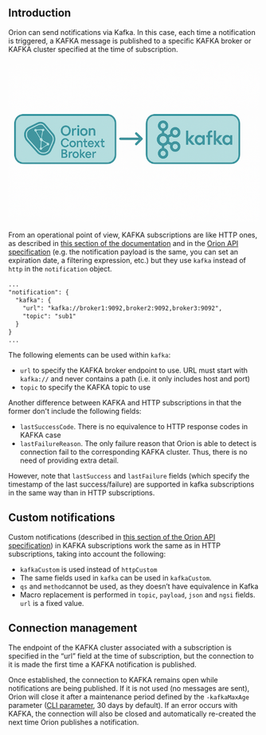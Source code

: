 ## Introduction

Orion can send notifications via Kafka. In this case, each time a notification is triggered, a KAFKA message is published
to a specific KAFKA broker or KAFKA cluster specified at the time of subscription.

![](kafka-notifications.png "kafka-notifications.png")

From an operational point of view, KAFKA subscriptions are like HTTP ones,
as described in [this section of the documentation](walkthrough_apiv2.md#subscriptions) and in the
[Orion API specification](../orion-api.md) (e.g. the notification
payload is the same, you can set an expiration date, a filtering expression, etc.) but they use `kafka`
instead of `http` in the `notification` object.

```
...
"notification": {
  "kafka": {
    "url": "kafka://broker1:9092,broker2:9092,broker3:9092",
    "topic": "sub1"
  }
}
...
```

The following elements can be used within `kafka`:

* `url` to specify the KAFKA broker endpoint to use. URL must start with `kafka://` and never contains
  a path (i.e. it only includes host and port)
* `topic` to specify the KAFKA topic to use


Another difference between KAFKA and HTTP subscriptions in that the former don't include the following
fields:

* `lastSuccessCode`. There is no equivalence to HTTP response codes in KAFKA case
* `lastFailureReason`. The only failure reason that Orion is able to detect is connection fail to the
  corresponding KAFKA cluster. Thus, there is no need of providing extra detail.

However, note that `lastSuccess` and `lastFailure` fields (which specify the timestamp of the last
success/failure) are supported in kafka subscriptions in the same way than in HTTP subscriptions.

## Custom notifications

Custom notifications (described in [this section of the Orion API specification](../orion-api.md#custom-notifications))
in KAFKA subscriptions work the same as in HTTP subscriptions, taking into account the following:

* `kafkaCustom` is used instead of `httpCustom`
* The same fields used in `kafka` can be used in `kafkaCustom`.
* `qs` and `method`cannot be used, as they doesn’t have equivalence in Kafka
* Macro replacement is performed in `topic`, `payload`, `json` and `ngsi` fields. `url` is a fixed value.

## Connection management

The endpoint of the KAFKA cluster associated with a subscription is specified in the “url” field at the time of subscription,
but the connection to it is made the first time a KAFKA notification is published. 

Once established, the connection to KAFKA remains open while notifications are being published.
If it is not used (no messages are sent), Orion will close it after a maintenance period defined by the `-kafkaMaxAge` parameter ([CLI parameter](../admin/cli.md), 30 days by default).
If an error occurs with KAFKA, the connection will also be closed and automatically re-created the next time Orion publishes a notification.
